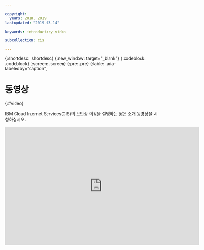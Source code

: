 ```yaml
---

copyright:
  years: 2018, 2019
lastupdated: "2019-03-14"

keywords: introductory video

subcollection: cis

---
```


{:shortdesc: .shortdesc}
{:new_window: target="_blank"}
{:codeblock: .codeblock} 
{:screen: .screen} 
{:pre: .pre} 
{:table: .aria-labeledby="caption"}

# 동영상 
{:#video}

IBM Cloud Internet Services(CIS)의 보안상 이점을 설명하는 짧은 소개 동영상을 시청하십시오.


<iframe class="embed-responsive-item" id="youtubeplayer" type="text/html" title="cis_ddos_attacks" width="640" height="390" src="https://www.youtube.com/embed/TJqkBVogMvk" frameborder="0" webkitallowfullscreen mozallowfullscreen allowfullscreen> </iframe>

